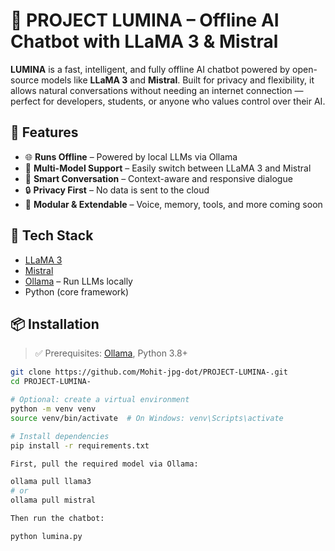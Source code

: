 # 🧠 PROJECT LUMINA – Offline AI Chatbot with LLaMA 3 & Mistral

**LUMINA** is a fast, intelligent, and fully offline AI chatbot powered by open-source models like **LLaMA 3** and **Mistral**. Built for privacy and flexibility, it allows natural conversations without needing an internet connection — perfect for developers, students, or anyone who values control over their AI.

## 🚀 Features

- 🌐 **Runs Offline** – Powered by local LLMs via Ollama
- 🤖 **Multi-Model Support** – Easily switch between LLaMA 3 and Mistral
- 🧠 **Smart Conversation** – Context-aware and responsive dialogue
- 🔒 **Privacy First** – No data is sent to the cloud
- 🧩 **Modular & Extendable** – Voice, memory, tools, and more coming soon

## 🔧 Tech Stack

- [LLaMA 3](https://ai.meta.com/llama/)
- [Mistral](https://mistral.ai/)
- [Ollama](https://ollama.com/) – Run LLMs locally
- Python (core framework)

## 📦 Installation

> ✅ Prerequisites: [Ollama](https://ollama.com/download), Python 3.8+

```bash
git clone https://github.com/Mohit-jpg-dot/PROJECT-LUMINA-.git
cd PROJECT-LUMINA-

# Optional: create a virtual environment
python -m venv venv
source venv/bin/activate  # On Windows: venv\Scripts\activate

# Install dependencies
pip install -r requirements.txt

First, pull the required model via Ollama:

ollama pull llama3
# or
ollama pull mistral

Then run the chatbot:

python lumina.py
